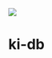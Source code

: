 <a href='http://158.69.193.117:8080/job/KI-Test-DB/'><img src='http://158.69.193.117:8080/job/KI-Test-DB/badge/icon'></a>

# ki-db
